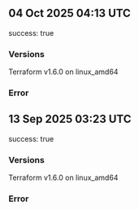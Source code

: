 ## 04 Oct 2025 04:13 UTC

success: true

### Versions

Terraform v1.6.0
on linux_amd64

### Error

## 13 Sep 2025 03:23 UTC

success: true

### Versions

Terraform v1.6.0
on linux_amd64

### Error

